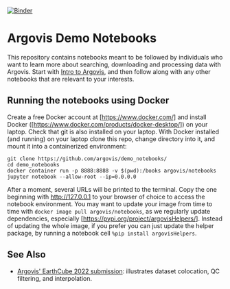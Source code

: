 [![Binder](https://mybinder.org/badge_logo.svg)](https://mybinder.org/v2/gh/argovis/demo_notebooks/HEAD)

# Argovis Demo Notebooks

This repository contains notebooks meant to be followed by individuals who want to learn more about searching, downloading and processing data with Argovis. Start with [Intro to 
Argovis](https://github.com/argovis/demo_notebooks/blob/main/Intro_to_Argovis.ipynb), and then follow along with any other notebooks that are relevant to your interests.

## Running the notebooks using Docker
Create a free Docker account at [https://www.docker.com/] and install Docker ([https://www.docker.com/products/docker-desktop/]) on your laptop. Check that git is also installed on your laptop. With Docker installed (and running) on your laptop clone this repo, change directory into it, and mount it into a containerized environment:

```
git clone https://github.com/argovis/demo_notebooks/
cd demo_notebooks
docker container run -p 8888:8888 -v $(pwd):/books argovis/notebooks jupyter notebook --allow-root --ip=0.0.0.0
```

After a moment, several URLs will be printed to the terminal. Copy the one beginning with http://127.0.0.1 to your browser of choice to access the notebook environment. You may want to update your image from time to time with ```docker image pull argovis/notebooks```, as we regularly update dependencies, especially [https://pypi.org/project/argovisHelpers/⁠]. Instead of updating the whole image, if you prefer you can just update the helper package, by running a notebook cell ```%pip install argovisHelpers```.

## See Also

 - [Argovis' EarthCube 2022 submission](https://github.com/earthcube2022/ec22_mills_etal): illustrates dataset colocation, QC filtering, and interpolation.
